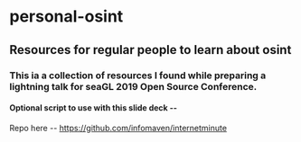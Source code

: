 # personal-osint
## Resources for regular people to learn about osint

### This ia a collection of resources I found while preparing a lightning talk for seaGL 2019 Open Source Conference. 

#### Optional script to use with this slide deck --
Repo here --
https://github.com/infomaven/internetminute







